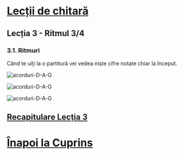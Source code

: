 # [Lecții de chitară](https://github.com/Voluntari-Noi/guitar-lessons)

## Lecția 3 - Ritmul 3/4

### 3.1. Ritmuri

Când te uiți la o partitură vei vedea niște cifre notate chiar la început.

![acorduri-D-A-G](https://raw.githubusercontent.com/Voluntari-Noi/guitar-lessons/master/02/lectia-3-01.png)

![acorduri-D-A-G](https://raw.githubusercontent.com/Voluntari-Noi/guitar-lessons/master/02/lectia-3-02.png)

![acorduri-D-A-G](https://raw.githubusercontent.com/Voluntari-Noi/guitar-lessons/master/02/lectia-3-03.png)

## [Recapitulare Lecția 3](https://github.com/Voluntari-Noi/guitar-lessons/tree/master/03/recapitulare)

# [Înapoi la Cuprins](https://github.com/Voluntari-Noi/guitar-lessons)
